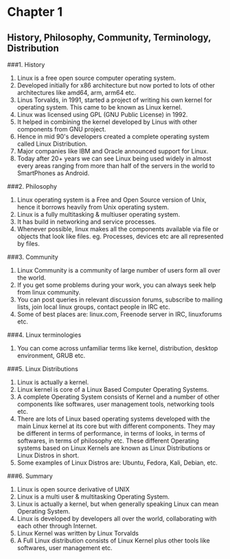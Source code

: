 # Chapter 1
## History, Philosophy, Community, Terminology, Distribution

###1. History
1. Linux is a free open source computer operating system.
1. Developed initially for x86 architecture but now ported to lots of other architectures like amd64, arm, arm64 etc.
1. Linus Torvalds, in 1991, started a project of writing his own kernel for operating system. This came to be known as Linux kernel.
1. Linux was licensed using GPL (GNU Public License) in 1992.
1. It helped in combining the kernel developed by Linus with other components from GNU project.
1. Hence in mid 90's developers created a complete operating system called Linux Distribution.
1. Major companies like IBM and Oracle announced support for Linux.
1. Today after 20+ years we can see Linux being used widely in almost every areas ranging from more than half of the servers in the world to SmartPhones as Android. 

###2. Philosophy
1. Linux operating system is a Free and Open Source version of Unix, hence it borrows heavily from Unix operating system.
1. Linux is a fully multitasking & multiuser operating system.
1. It has build in networking and service processes.
1. Whenever possible, linux makes all the components available via file or objects that look like files. eg. Processes, devices etc are all represented by files.

###3. Community
1. Linux Community is a community of large number of users form all over the world.
1. If you get some problems during your work, you can always seek help from linux community.
1. You can post queries in relevant discussion forums, subscribe to mailing lists, join local linux groups, contact people in IRC etc.
1. Some of best places are: linux.com, Freenode server in IRC, linuxforums etc.

###4. Linux terminologies
1. You can come across unfamiliar terms like kernel, distribution, desktop environment, GRUB etc.

###5. Linux Distributions
1. Linux is actually a kernel.
1. Linux kernel is core of a Linux Based Computer Operating Systems.
1. A complete Operating System consists of Kernel and a number of other components like softwares, user management tools, networking tools etc.
1. There are lots of Linux based operating systems developed with the main Linux kernel at its core but with different components. They may be different in terms of performance, in terms of looks, in terms of softwares, in terms of philosophy etc. These different Operating systems based on Linux Kernels are known as Linux Distributions or Linux Distros in short.
1. Some examples of Linux Distros are: Ubuntu, Fedora, Kali, Debian, etc.

###6. Summary
1. Linux is open source derivative of UNIX
1. Linux is a multi user & multitasking Operating System.
1. Linux is actually a kernel, but when generally speaking Linux can mean Operating System.
1. Linux is developed by developers all over the world, collaborating with each other through Internet.
1. Linux Kernel was written by Linux Torvalds
1. A Full Linux distribution consists of Linux Kernel plus other tools like softwares, user management etc.
